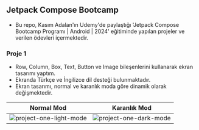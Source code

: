 ## Jetpack Compose Bootcamp

- Bu repo, Kasım Adalan'ın Udemy'de paylaştığı 'Jetpack Compose Bootcamp Programı | Android | 2024' eğitiminde yapılan projeler ve verilen ödevleri içermektedir.

### Proje 1

- Row, Column, Box, Text, Button ve Image bileşenlerini kullanarak ekran tasarımı yaptım.
- Ekranda Türkçe ve İngilizce dil desteği bulunmaktadır.
- Ekran tasarımı, normal ve karanlık moda göre dinamik olarak değişmektedir.

| Normal Mod        | Karanlık Mod    |
| ------------------------- | ------------------------- |
| ![project-one-light-mode](https://github.com/user-attachments/assets/1de078ca-6ba7-4463-b5e2-beae158377e4) | ![project-one-dark-mode](https://github.com/user-attachments/assets/399ad48f-c30d-4c40-9632-35bead33e5d1) |
